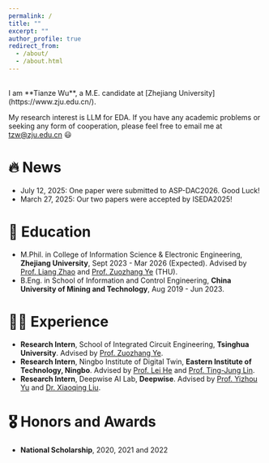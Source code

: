 ```yaml
---
permalink: /
title: ""
excerpt: ""
author_profile: true
redirect_from: 
  - /about/
  - /about.html
---
```


<span class='anchor' id='about-me'></span>

<br>
 I am **Tianze Wu**, a M.E. candidate at [Zhejiang University](https://www.zju.edu.cn/).

 My research interest is LLM for EDA. If you have any academic problems or seeking any form of cooperation, please feel free to email me at [tzw@zju.edu.cn](tzw@zju.edu.cn) 😃

# 🔥 News

- July 12, 2025: One paper were submitted to ASP-DAC2026. Good Luck!
- March 27, 2025: Our two papers were accepted by ISEDA2025!

# 📖 Education

- M.Phil. in College of Information Science & Electronic Engineering, **Zhejiang University**, Sept 2023 - Mar 2026 (Expected). Advised by [Prof. Liang Zhao](https://person.zju.edu.cn/liangzhao) and [Prof. Zuozhang Ye](https://www.ime.tsinghua.edu.cn/info/1014/1778.htm) (THU).
- B.Eng. in School of Information and Control Engineering, **China University of Mining and Technology**, Aug 2019 - Jun 2023.

# 👨‍💼 Experience

- **Research Intern**, School of Integrated Circuit Engineering, **Tsinghua University**. Advised by [Prof. Zuozhang Ye](https://www.ime.tsinghua.edu.cn/info/1014/1778.htm).
- **Research Intern**, Ningbo Institute of Digital Twin, **Eastern Institute of Technology, Ningbo**. Advised by [Prof. Lei He](https://scholar.google.com/citations?user=n_N-PJkAAAAJ&hl=en) and [Prof. Ting-Jung Lin](https://ieeexplore.ieee.org/author/37090062293).
- **Research Intern**, Deepwise AI Lab, **Deepwise**. Advised by [Prof. Yizhou Yu](https://i.cs.hku.hk/~yzyu/) and [Dr. Xiaoqing Liu](https://scholar.google.com/citations?user=Kdas6moAAAAJ&hl=en).

# 🎖 Honors and Awards

- **National Scholarship**, 2020, 2021 and 2022
